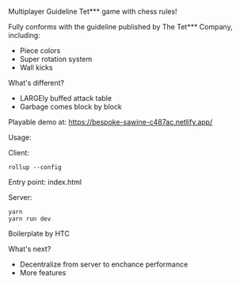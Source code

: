 Multiplayer Guideline Tet*** game with chess rules!

Fully conforms with the guideline published by The Tet*** Company, including: 

- Piece colors
- Super rotation system
- Wall kicks

What's different?

- LARGEly buffed attack table
- Garbage comes block by block

Playable demo at: https://bespoke-sawine-c487ac.netlify.app/

Usage:

Client: 
```
rollup --config
```
Entry point: index.html

Server:
```
yarn
yarn run dev
```

Boilerplate by HTC

What's next?
- Decentralize from server to enchance performance
- More features
